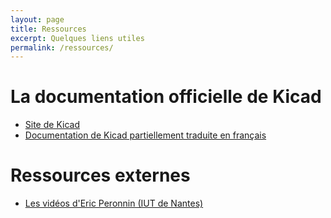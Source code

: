 ```yaml
---
layout: page
title: Ressources
excerpt: Quelques liens utiles
permalink: /ressources/
---
```


# La documentation officielle de Kicad

* [Site de Kicad](https://www.kicad-pcb.org)
* [Documentation de Kicad partiellement traduite en français](https://docs.kicad-pcb.org/5.1.5/fr/)

# Ressources externes

* [Les vidéos d'Eric Peronnin (IUT de Nantes)](https://www.youtube.com/watch?v=C9EWrKw9Qz8&list=PLuQznwVAhY2VoayfSraJjI-Yr2OSGmFKt)

